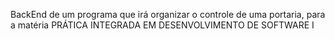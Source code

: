 BackEnd de um programa que irá organizar o controle de uma portaria, para a matéria PRÁTICA INTEGRADA EM DESENVOLVIMENTO DE SOFTWARE I
